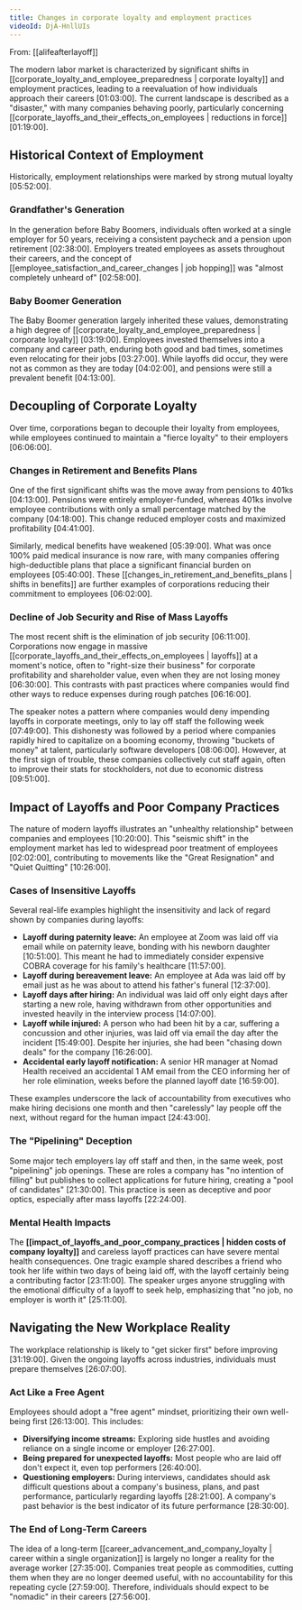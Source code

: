 ```yaml
---
title: Changes in corporate loyalty and employment practices
videoId: DjA-HnllUIs
---
```


From: [[alifeafterlayoff]] <br/> 

The modern labor market is characterized by significant shifts in [[corporate_loyalty_and_employee_preparedness | corporate loyalty]] and employment practices, leading to a reevaluation of how individuals approach their careers <a class="yt-timestamp" data-t="01:03:00">[01:03:00]</a>. The current landscape is described as a "disaster," with many companies behaving poorly, particularly concerning [[corporate_layoffs_and_their_effects_on_employees | reductions in force]] <a class="yt-timestamp" data-t="01:19:00">[01:19:00]</a>.

## Historical Context of Employment

Historically, employment relationships were marked by strong mutual loyalty <a class="yt-timestamp" data-t="05:52:00">[05:52:00]</a>.

### Grandfather's Generation
In the generation before Baby Boomers, individuals often worked at a single employer for 50 years, receiving a consistent paycheck and a pension upon retirement <a class="yt-timestamp" data-t="02:38:00">[02:38:00]</a>. Employers treated employees as assets throughout their careers, and the concept of [[employee_satisfaction_and_career_changes | job hopping]] was "almost completely unheard of" <a class="yt-timestamp" data-t="02:58:00">[02:58:00]</a>.

### Baby Boomer Generation
The Baby Boomer generation largely inherited these values, demonstrating a high degree of [[corporate_loyalty_and_employee_preparedness | corporate loyalty]] <a class="yt-timestamp" data-t="03:19:00">[03:19:00]</a>. Employees invested themselves into a company and career path, enduring both good and bad times, sometimes even relocating for their jobs <a class="yt-timestamp" data-t="03:27:00">[03:27:00]</a>. While layoffs did occur, they were not as common as they are today <a class="yt-timestamp" data-t="04:02:00">[04:02:00]</a>, and pensions were still a prevalent benefit <a class="yt-timestamp" data-t="04:13:00">[04:13:00]</a>.

## Decoupling of Corporate Loyalty

Over time, corporations began to decouple their loyalty from employees, while employees continued to maintain a "fierce loyalty" to their employers <a class="yt-timestamp" data-t="06:06:00">[06:06:00]</a>.

### Changes in Retirement and Benefits Plans
One of the first significant shifts was the move away from pensions to 401ks <a class="yt-timestamp" data-t="04:13:00">[04:13:00]</a>. Pensions were entirely employer-funded, whereas 401ks involve employee contributions with only a small percentage matched by the company <a class="yt-timestamp" data-t="04:18:00">[04:18:00]</a>. This change reduced employer costs and maximized profitability <a class="yt-timestamp" data-t="04:41:00">[04:41:00]</a>.

Similarly, medical benefits have weakened <a class="yt-timestamp" data-t="05:39:00">[05:39:00]</a>. What was once 100% paid medical insurance is now rare, with many companies offering high-deductible plans that place a significant financial burden on employees <a class="yt-timestamp" data-t="05:40:00">[05:40:00]</a>. These [[changes_in_retirement_and_benefits_plans | shifts in benefits]] are further examples of corporations reducing their commitment to employees <a class="yt-timestamp" data-t="06:02:00">[06:02:00]</a>.

### Decline of Job Security and Rise of Mass Layoffs
The most recent shift is the elimination of job security <a class="yt-timestamp" data-t="06:11:00">[06:11:00]</a>. Corporations now engage in massive [[corporate_layoffs_and_their_effects_on_employees | layoffs]] at a moment's notice, often to "right-size their business" for corporate profitability and shareholder value, even when they are not losing money <a class="yt-timestamp" data-t="06:30:00">[06:30:00]</a>. This contrasts with past practices where companies would find other ways to reduce expenses during rough patches <a class="yt-timestamp" data-t="06:16:00">[06:16:00]</a>.

The speaker notes a pattern where companies would deny impending layoffs in corporate meetings, only to lay off staff the following week <a class="yt-timestamp" data-t="07:49:00">[07:49:00]</a>. This dishonesty was followed by a period where companies rapidly hired to capitalize on a booming economy, throwing "buckets of money" at talent, particularly software developers <a class="yt-timestamp" data-t="08:06:00">[08:06:00]</a>. However, at the first sign of trouble, these companies collectively cut staff again, often to improve their stats for stockholders, not due to economic distress <a class="yt-timestamp" data-t="09:51:00">[09:51:00]</a>.

## Impact of Layoffs and Poor Company Practices

The nature of modern layoffs illustrates an "unhealthy relationship" between companies and employees <a class="yt-timestamp" data-t="10:20:00">[10:20:00]</a>. This "seismic shift" in the employment market has led to widespread poor treatment of employees <a class="yt-timestamp" data-t="02:02:00">[02:02:00]</a>, contributing to movements like the "Great Resignation" and "Quiet Quitting" <a class="yt-timestamp" data-t="10:26:00">[10:26:00]</a>.

### Cases of Insensitive Layoffs
Several real-life examples highlight the insensitivity and lack of regard shown by companies during layoffs:

*   **Layoff during paternity leave:** An employee at Zoom was laid off via email while on paternity leave, bonding with his newborn daughter <a class="yt-timestamp" data-t="10:51:00">[10:51:00]</a>. This meant he had to immediately consider expensive COBRA coverage for his family's healthcare <a class="yt-timestamp" data-t="11:57:00">[11:57:00]</a>.
*   **Layoff during bereavement leave:** An employee at Ada was laid off by email just as he was about to attend his father's funeral <a class="yt-timestamp" data-t="12:37:00">[12:37:00]</a>.
*   **Layoff days after hiring:** An individual was laid off only eight days after starting a new role, having withdrawn from other opportunities and invested heavily in the interview process <a class="yt-timestamp" data-t="14:07:00">[14:07:00]</a>.
*   **Layoff while injured:** A person who had been hit by a car, suffering a concussion and other injuries, was laid off via email the day after the incident <a class="yt-timestamp" data-t="15:49:00">[15:49:00]</a>. Despite her injuries, she had been "chasing down deals" for the company <a class="yt-timestamp" data-t="16:26:00">[16:26:00]</a>.
*   **Accidental early layoff notification:** A senior HR manager at Nomad Health received an accidental 1 AM email from the CEO informing her of her role elimination, weeks before the planned layoff date <a class="yt-timestamp" data-t="16:59:00">[16:59:00]</a>.

These examples underscore the lack of accountability from executives who make hiring decisions one month and then "carelessly" lay people off the next, without regard for the human impact <a class="yt-timestamp" data-t="24:43:00">[24:43:00]</a>.

### The "Pipelining" Deception
Some major tech employers lay off staff and then, in the same week, post "pipelining" job openings. These are roles a company has "no intention of filling" but publishes to collect applications for future hiring, creating a "pool of candidates" <a class="yt-timestamp" data-t="21:30:00">[21:30:00]</a>. This practice is seen as deceptive and poor optics, especially after mass layoffs <a class="yt-timestamp" data-t="22:24:00">[22:24:00]</a>.

### Mental Health Impacts
The **[[impact_of_layoffs_and_poor_company_practices | hidden costs of company loyalty]]** and careless layoff practices can have severe mental health consequences. One tragic example shared describes a friend who took her life within two days of being laid off, with the layoff certainly being a contributing factor <a class="yt-timestamp" data-t="23:11:00">[23:11:00]</a>. The speaker urges anyone struggling with the emotional difficulty of a layoff to seek help, emphasizing that "no job, no employer is worth it" <a class="yt-timestamp" data-t="25:11:00">[25:11:00]</a>.

## Navigating the New Workplace Reality

The workplace relationship is likely to "get sicker first" before improving <a class="yt-timestamp" data-t="31:19:00">[31:19:00]</a>. Given the ongoing layoffs across industries, individuals must prepare themselves <a class="yt-timestamp" data-t="26:07:00">[26:07:00]</a>.

### Act Like a Free Agent
Employees should adopt a "free agent" mindset, prioritizing their own well-being first <a class="yt-timestamp" data-t="26:13:00">[26:13:00]</a>. This includes:
*   **Diversifying income streams:** Exploring side hustles and avoiding reliance on a single income or employer <a class="yt-timestamp" data-t="26:27:00">[26:27:00]</a>.
*   **Being prepared for unexpected layoffs:** Most people who are laid off don't expect it, even top performers <a class="yt-timestamp" data-t="26:40:00">[26:40:00]</a>.
*   **Questioning employers:** During interviews, candidates should ask difficult questions about a company's business, plans, and past performance, particularly regarding layoffs <a class="yt-timestamp" data-t="28:21:00">[28:21:00]</a>. A company's past behavior is the best indicator of its future performance <a class="yt-timestamp" data-t="28:30:00">[28:30:00]</a>.

### The End of Long-Term Careers
The idea of a long-term [[career_advancement_and_company_loyalty | career within a single organization]] is largely no longer a reality for the average worker <a class="yt-timestamp" data-t="27:35:00">[27:35:00]</a>. Companies treat people as commodities, cutting them when they are no longer deemed useful, with no accountability for this repeating cycle <a class="yt-timestamp" data-t="27:59:00">[27:59:00]</a>. Therefore, individuals should expect to be "nomadic" in their careers <a class="yt-timestamp" data-t="27:56:00">[27:56:00]</a>.